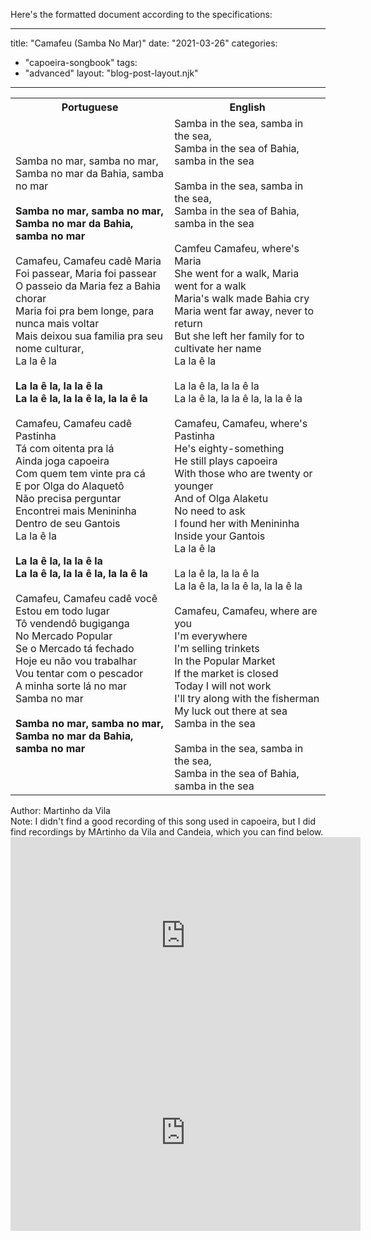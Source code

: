 Here's the formatted document according to the specifications:

---
title: "Camafeu (Samba No Mar)"
date: "2021-03-26"
categories: 
  - "capoeira-songbook"
tags: 
  - "advanced"
layout: "blog-post-layout.njk"
---

<table class="capoeira-table">
    <tr class="header-row">
        <th>Portuguese</th>
        <th>English</th>
    </tr>
    <tr>
        <td>
            Samba no mar, samba no mar,<br>
            Samba no mar da Bahia, samba no mar<br>
            <strong><br>
            Samba no mar, samba no mar,<br>
            Samba no mar da Bahia, samba no mar</strong><br>
            <br>
            Camafeu, Camafeu cadê Maria<br>
            Foi passear, Maria foi passear<br>
            O passeio da Maria fez a Bahia chorar<br>
            Maria foi pra bem longe, para nunca mais voltar<br>
            Mais deixou sua familia pra seu nome culturar,<br>
            La la ê la<br>
            <strong><br>
            La la ê la, la la ê la<br>
            La la ê la, la la ê la, la la ê la</strong><br>
            <br>
            Camafeu, Camafeu cadê Pastinha<br>
            Tá com oitenta pra lá<br>
            Ainda joga capoeira<br>
            Com quem tem vinte pra cá<br>
            E por Olga do Alaquetô<br>
            Não precisa perguntar<br>
            Encontrei mais Menininha<br>
            Dentro de seu Gantois<br>
            La la ê la<br>
            <strong><br>
            La la ê la, la la ê la<br>
            La la ê la, la la ê la, la la ê la</strong><br>
            <br>
            Camafeu, Camafeu cadê você<br>
            Estou em todo lugar<br>
            Tô vendendô bugiganga<br>
            No Mercado Popular<br>
            Se o Mercado tá fechado<br>
            Hoje eu não vou trabalhar<br>
            Vou tentar com o pescador<br>
            A minha sorte lá no mar<br>
            Samba no mar<br>
            <strong><br>
            Samba no mar, samba no mar,<br>
            Samba no mar da Bahia, samba no mar</strong>
        </td>
        <td>
            Samba in the sea, samba in the sea,<br>
            Samba in the sea of Bahia, samba in the sea<br>
            <br>
            Samba in the sea, samba in the sea,<br>
            Samba in the sea of Bahia, samba in the sea<br>
            <br>
            Camfeu Camafeu, where's Maria<br>
            She went for a walk, Maria went for a walk<br>
            Maria's walk made Bahia cry<br>
            Maria went far away, never to return<br>
            But she left her family for to cultivate her name<br>
            La la ê la<br>
            <br>
            La la ê la, la la ê la<br>
            La la ê la, la la ê la, la la ê la<br>
            <br>
            Camafeu, Camafeu, where's Pastinha<br>
            He's eighty-something<br>
            He still plays capoeira<br>
            With those who are twenty or younger<br>
            And of Olga Alaketu<br>
            No need to ask<br>
            I found her with Menininha<br>
            Inside your Gantois<br>
            La la ê la<br>
            <br>
            La la ê la, la la ê la<br>
            La la ê la, la la ê la, la la ê la<br>
            <br>
            Camafeu, Camafeu, where are you<br>
            I'm everywhere<br>
            I'm selling trinkets<br>
            In the Popular Market<br>
            If the market is closed<br>
            Today I will not work<br>
            I'll try along with the fisherman<br>
            My luck out there at sea<br>
            Samba in the sea<br>
            <br>
            Samba in the sea, samba in the sea,<br>
            Samba in the sea of Bahia, samba in the sea
        </td>
    </tr>
</table>

<figcaption>
Author: Martinho da Vila<br>
Note: I didn't find a good recording of this song used in capoeira, but I did find recordings by MArtinho da Vila and Candeia, which you can find below.
</figcaption>

<iframe width="560" height="315" src="https://www.youtube.com/embed/_WmXsDcibW4" title="YouTube video player" frameborder="0" allow="accelerometer; autoplay; clipboard-write; encrypted-media; gyroscope; picture-in-picture" allowfullscreen></iframe>

<iframe width="560" height="315" src="https://www.youtube.com/embed/ji7zh_c1fSo" title="YouTube video player" frameborder="0" allow="accelerometer; autoplay; clipboard-write; encrypted-media; gyroscope; picture-in-picture" allowfullscreen></iframe>